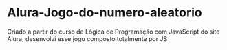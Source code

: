 # Alura-Jogo-do-numero-aleatorio
Criado a partir do curso de Lógica de Programação com JavaScript do site Alura, desenvolvi esse jogo composto totalmente por JS
